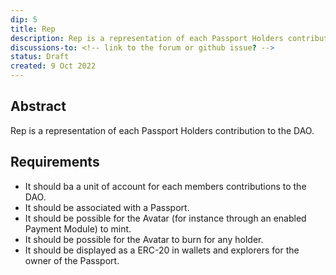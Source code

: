 ```yaml
---
dip: 5
title: Rep
description: Rep is a representation of each Passport Holders contribution to the DAO.
discussions-to: <!-- link to the forum or github issue? -->
status: Draft
created: 9 Oct 2022
---
```


## Abstract

Rep is a representation of each Passport Holders contribution to the DAO.

## Requirements

- It should ba a unit of account for each members contributions to the DAO.
- It should be associated with a Passport.
- It should be possible for the Avatar (for instance through an enabled Payment Module) to mint.
- It should be possible for the Avatar to burn for any holder.
- It should be displayed as a ERC-20 in wallets and explorers for the owner of the Passport.
